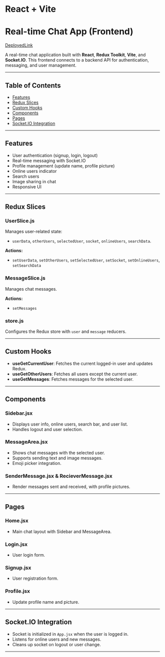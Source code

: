 # React + Vite

# Real-time Chat App (Frontend)

[DeployedLink](https://mern-chat-app-1-98ek.onrender.com)

A real-time chat application built with **React**, **Redux Toolkit**, **Vite**, and **Socket.IO**. This frontend connects to a backend API for authentication, messaging, and user management.

---


## Table of Contents

- [Features](#features)
- [Redux Slices](#redux-slices)
- [Custom Hooks](#custom-hooks)
- [Components](#components)
- [Pages](#pages)
- [Socket.IO Integration](#socketio-integration)

---


## Features

- User authentication (signup, login, logout)
- Real-time messaging with Socket.IO
- Profile management (update name, profile picture)
- Online users indicator
- Search users
- Image sharing in chat
- Responsive UI

---


## Redux Slices

### UserSlice.js

Manages user-related state:  
- `userData`, `otherUsers`, `selectedUser`, `socket`, `onlineUsers`, `searchData`.

**Actions:**  
- `setUserData`, `setOtherUsers`, `setSelectedUser`, `setSocket`, `setOnlineUsers`, `setSearchData`

### MessageSlice.js

Manages chat messages.

**Actions:**  
- `setMessages`

### store.js

Configures the Redux store with `user` and `message` reducers.

---

## Custom Hooks

- **useGetCurrentUser**: Fetches the current logged-in user and updates Redux.
- **useGetOtherUsers**: Fetches all users except the current user.
- **useGetMessages**: Fetches messages for the selected user.

---


## Components

### Sidebar.jsx

- Displays user info, online users, search bar, and user list.
- Handles logout and user selection.

### MessageArea.jsx

- Shows chat messages with the selected user.
- Supports sending text and image messages.
- Emoji picker integration.

### SenderMessage.jsx & RecieverMessage.jsx

- Render messages sent and received, with profile pictures.

---


## Pages

### Home.jsx

- Main chat layout with Sidebar and MessageArea.

### Login.jsx

- User login form.

### Signup.jsx

- User registration form.

### Profile.jsx

- Update profile name and picture.

---


## Socket.IO Integration

- Socket is initialized in `App.jsx` when the user is logged in.
- Listens for online users and new messages.
- Cleans up socket on logout or user change.

---